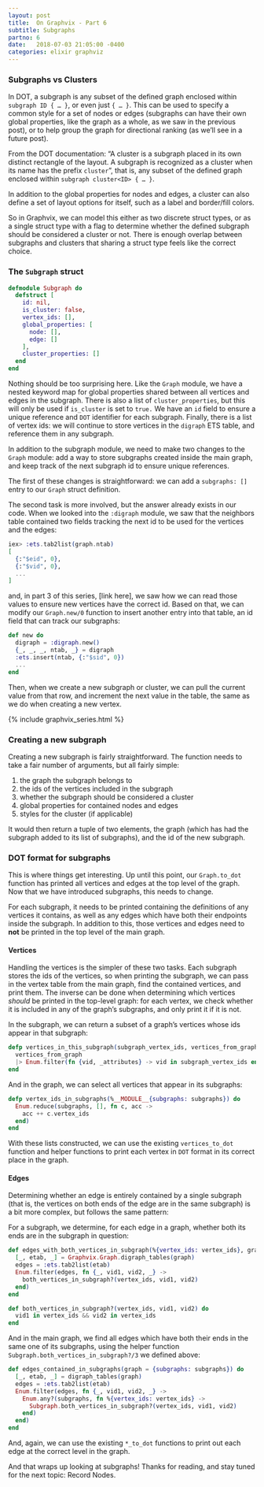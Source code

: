 ```yaml
---
layout: post
title:  On Graphvix - Part 6
subtitle: Subgraphs
partno: 6
date:   2018-07-03 21:05:00 -0400
categories: elixir graphviz
---
```


### Subgraphs vs Clusters

In DOT, a subgraph is any subset of the defined graph enclosed within `subgraph ID { … }`, or even just `{ … }`. This can be used to specify a common style for a set of nodes or edges (subgraphs can have their own global properties, like the graph as a whole, as we saw in the previous post), or to help group the graph for directional ranking (as we’ll see in a future post).

From the DOT documentation: “A cluster is a subgraph placed in its own distinct rectangle of the layout. A subgraph is recognized as a cluster when its name has the prefix `cluster`”, that is, any subset of the defined graph enclosed within `subgraph cluster<ID> { … }`.

In addition to the global properties for nodes and edges, a cluster can also define a set of layout options for itself, such as a label and border/fill colors.

So in Graphvix, we can model this either as two discrete struct types, or as a single struct type with a flag to determine whether the defined subgraph should be considered a cluster or not. There is enough overlap between subgraphs and clusters that sharing a struct type feels like the correct choice.

### The `Subgraph` struct

```elixir
defmodule Subgraph do
  defstruct [
    id: nil,
    is_cluster: false,
    vertex_ids: [],
    global_properties: [
      node: [],
      edge: []
    ],
    cluster_properties: []
  end
end
```

Nothing should be too surprising here. Like the `Graph` module, we have a nested keyword map for global properties shared between all vertices and edges in the subgraph. There is also a list of `cluster_properties`, but this will only be used if `is_cluster` is set to `true.` We have an `id` field to ensure a unique reference and `DOT` identifier for each subgraph. Finally, there is a list of vertex ids: we will continue to store vertices in the `digraph` ETS table, and reference them in any subgraph.

In addition to the subgraph module, we need to make two changes to the `Graph` module: add a way to store subgraphs created inside the main graph, and keep track of the next subgraph id to ensure unique references.

The first of these changes is straightforward: we can add a `subgraphs: []` entry to our `Graph` struct definition.

The second task is more involved, but the answer already exists in our code. When we looked into the `:digraph` module, we saw that the neighbors table contained two fields tracking the next id to be used for the vertices and the edges:

```elixir
iex> :ets.tab2list(graph.ntab)
[
  {:"$eid", 0},
  {:"$vid", 0},
  ...
]
```

and, in part 3 of this series, [link here], we saw how we can read those values to ensure new vertices have the correct id. Based on that, we can modify our `Graph.new/0` function to insert another entry into that table, an id field that can track our subgraphs:

```elixir
def new do
  digraph = :digraph.new()
  {_, _, _, ntab, _} = digraph
  :ets.insert(ntab, {:"$sid", 0})
  ...
end
```

Then, when we create a new subgraph or cluster, we can pull the current value from that row, and increment the next value in the table, the same as we do when creating a new vertex.

{% include graphvix_series.html %}

### Creating a new subgraph

Creating a new subgraph is fairly straightforward. The function needs to take a fair number of arguments, but all fairly simple:

1. the graph the subgraph belongs to
2. the ids of the vertices included in the subgraph
3. whether the subgraph should be considered a cluster
4. global properties for contained nodes and edges
5. styles for the cluster (if applicable)

It would then return a tuple of two elements, the graph (which has had the subgraph added to its list of subgraphs), and the id of the new subgraph.

### DOT format for subgraphs

This is where things get interesting. Up until this point, our `Graph.to_dot` function has printed all vertices and edges at the top level of the graph. Now that we have introduced subgraphs, this needs to change.

For each subgraph, it needs to be printed containing the definitions of any vertices it contains, as well as any edges which have both their endpoints inside the subgraph. In addition to this, those vertices and edges need to **not** be printed in the top level of the main graph.

#### Vertices

Handling the vertices is the simpler of these two tasks. Each subgraph stores the ids of the vertices, so when printing the subgraph, we can pass in the vertex table from the main graph, find the contained vertices, and print them. The inverse can be done when determining which vertices *should* be printed in the top-level graph: for each vertex, we check whether it is included in any of the graph’s subgraphs, and only print it if it is not.

In the subgraph, we can return a subset of a graph’s vertices whose ids appear in that subgraph:

```elixir
defp vertices_in_this_subgraph(subgraph_vertex_ids, vertices_from_graph) do
  vertices_from_graph
  |> Enum.filter(fn {vid, _attributes} -> vid in subgraph_vertex_ids end)
end
```

And in the graph, we can select all vertices that appear in its subgraphs:

```elixir
defp vertex_ids_in_subgraphs(%__MODULE__{subgraphs: subgraphs}) do
  Enum.reduce(subgraphs, [], fn c, acc ->
    acc ++ c.vertex_ids
  end)
end
```

With these lists constructed, we can use the existing `vertices_to_dot` function and helper functions to print each vertex in `DOT` format in its correct place in the graph.

#### Edges

Determining whether an edge is entirely contained by a single subgraph (that is, the vertices on both ends of the edge are in the same subgraph) is a bit more complex, but follows the same pattern:

For a subgraph, we determine, for each edge in a graph, whether both its ends are in the subgraph in question:

```elixir
def edges_with_both_vertices_in_subgraph(%{vertex_ids: vertex_ids}, graph) do
  [_, etab, _] = Graphvix.Graph.digraph_tables(graph)
  edges = :ets.tab2list(etab)
  Enum.filter(edges, fn {_, vid1, vid2, _} ->
    both_vertices_in_subgraph?(vertex_ids, vid1, vid2)
  end)
end

def both_vertices_in_subgraph?(vertex_ids, vid1, vid2) do
  vid1 in vertex_ids && vid2 in vertex_ids
end
```

And in the main graph, we find all edges which have both their ends in the same one of its subgraphs, using the helper function `Subgraph.both_vertices_in_subgraph?/3` we defined above:

```elixir
def edges_contained_in_subgraphs(graph = {subgraphs: subgraphs}) do
  [_, etab, _] = digraph_tables(graph)
  edges = :ets.tab2list(etab)
  Enum.filter(edges, fn {_, vid1, vid2, _} ->
    Enum.any?(subgraphs, fn %{vertex_ids: vertex_ids} ->
      Subgraph.both_vertices_in_subgraph?(vertex_ids, vid1, vid2)
    end)
  end)
end
```


And, again, we can use the existing `*_to_dot` functions to print out each edge at the correct level in the graph.

And that wraps up looking at subgraphs! Thanks for reading, and stay tuned for the next topic: Record Nodes.
